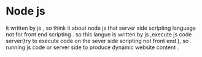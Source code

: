 # Node js

it written by js , so think it about node js that  server side scripting language not for front end scripting .
so this langue is written by js ,execute js code server(try to execute code on the sever side scripting not front end ), so running js code or server side to produce dynamic website content .